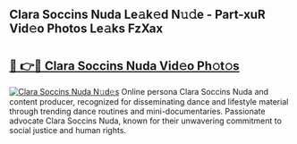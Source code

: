 ## Clara Soccins Nuda Le𝚊k𝚎d N𝚞𝚍e - Part-xuR Vid𝚎o Photos Le𝚊ks FzXax

# <h2><a href="http://fbb9k5b.evod.top/?m=Clara+Soccins+Nuda">🔗 👉🔴 Clara Soccins Nuda Vid𝚎o Ph𝚘t𝚘s</a></h2>

[![Clara Soccins Nuda N𝚞d𝚎s](https://i.imgur.com/8V9OHl7.gif)](http://fbb9k5b.evod.top/?m=Clara+Soccins+Nuda)
Online persona Clara Soccins Nuda and content producer, recognized for disseminating dance and lifestyle material through trending dance routines and mini-documentaries. Passionate advocate Clara Soccins Nuda, known for their unwavering commitment to social justice and human rights. 
